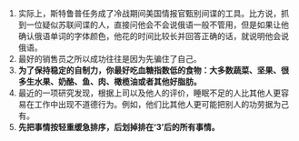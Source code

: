 1. 实际上，斯特鲁普任务成了冷战期间美国情报官甄别间谍的工具。比方说，抓到一位疑似苏联间谍的人，直接问他会不会说俄语一般不管用，但是如果让他确认俄语单词的字体颜色，他花的时间比较长并回答正确的话，就说明他会说俄语。
1. 最好的销售员之所以成功往往是因为先骗住了自己。
1. **为了保持稳定的自制力，你最好吃血糖指数低的食物：大多数蔬菜、坚果、很多生水果、奶酪、鱼、肉、橄榄油或者其他好脂肪。**
1. 最近的一项研究发现，根据上司以及他人的评价，睡眠不足的人比其他人更容易在工作中出现不道德行为。例如，他们比其他人更可能把别人的功劳据为己有。
1. **先把事情按轻重缓急排序，后划掉排在‘3’后的所有事情。**